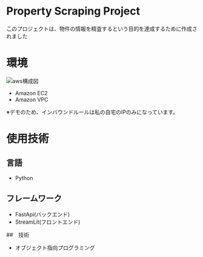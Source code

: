 # Property Scraping Project
このプロジェクトは、物件の情報を精査するという目的を達成するために作成されました

# 環境
![aws構成図](./aws%E6%A7%8B%E6%88%90%E5%9B%B3.png)

- Amazon EC2
- Amazon VPC

※デモのため、インバウンドルールは私の自宅のIPのみになっています。

# 使用技術

## 言語
- Python

## フレームワーク
- FastApi(バックエンド)
- StreamLit(フロントエンド)

##　技術
- オブジェクト指向プログラミング
